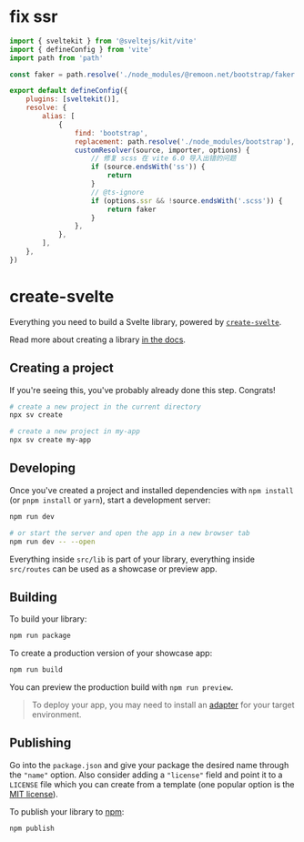 # fix ssr

```js
import { sveltekit } from '@sveltejs/kit/vite'
import { defineConfig } from 'vite'
import path from 'path'

const faker = path.resolve('./node_modules/@remoon.net/bootstrap/faker.js')

export default defineConfig({
	plugins: [sveltekit()],
	resolve: {
		alias: [
			{
				find: 'bootstrap',
				replacement: path.resolve('./node_modules/bootstrap'),
				customResolver(source, importer, options) {
					// 修复 scss 在 vite 6.0 导入出错的问题
					if (source.endsWith('ss')) {
						return
					}
					// @ts-ignore
					if (options.ssr && !source.endsWith('.scss')) {
						return faker
					}
				},
			},
		],
	},
})
```

# create-svelte

Everything you need to build a Svelte library, powered by [`create-svelte`](https://github.com/sveltejs/kit/tree/main/packages/create-svelte).

Read more about creating a library [in the docs](https://svelte.dev/docs/kit/packaging).

## Creating a project

If you're seeing this, you've probably already done this step. Congrats!

```bash
# create a new project in the current directory
npx sv create

# create a new project in my-app
npx sv create my-app
```

## Developing

Once you've created a project and installed dependencies with `npm install` (or `pnpm install` or `yarn`), start a development server:

```bash
npm run dev

# or start the server and open the app in a new browser tab
npm run dev -- --open
```

Everything inside `src/lib` is part of your library, everything inside `src/routes` can be used as a showcase or preview app.

## Building

To build your library:

```bash
npm run package
```

To create a production version of your showcase app:

```bash
npm run build
```

You can preview the production build with `npm run preview`.

> To deploy your app, you may need to install an [adapter](https://svelte.dev/docs/kit/adapters) for your target environment.

## Publishing

Go into the `package.json` and give your package the desired name through the `"name"` option. Also consider adding a `"license"` field and point it to a `LICENSE` file which you can create from a template (one popular option is the [MIT license](https://opensource.org/license/mit/)).

To publish your library to [npm](https://www.npmjs.com):

```bash
npm publish
```

